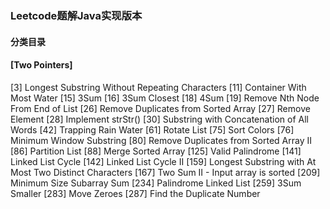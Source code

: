 ### Leetcode题解Java实现版本
#### 分类目录
#### [Two Pointers]
[3] Longest Substring Without Repeating Characters
[11] Container With Most Water 
[15] 3Sum
[16] 3Sum Closest
[18] 4Sum
[19] Remove Nth Node From End of List
[26] Remove Duplicates from Sorted Array
[27] Remove Element
[28] Implement strStr()
[30] Substring with Concatenation of All Words
[42] Trapping Rain Water
[61] Rotate List
[75] Sort Colors
[76] Minimum Window Substring
[80] Remove Duplicates from Sorted Array II
[86] Partition List
[88] Merge Sorted Array
[125] Valid Palindrome
[141] Linked List Cycle
[142] Linked List Cycle II
[159] Longest Substring with At Most Two Distinct Characters
[167] Two Sum II - Input array is sorted
[209] Minimum Size Subarray Sum
[234] Palindrome Linked List
[259] 3Sum Smaller
[283] Move Zeroes
[287] Find the Duplicate Number